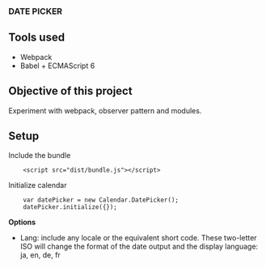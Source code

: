 ### DATE PICKER

## Tools used
* Webpack
* Babel + ECMAScript 6

## Objective of this project
Experiment with webpack, observer pattern and modules.

## Setup
Include the bundle

```
    <script src="dist/bundle.js"></script>
```

Initialize calendar

```
    var datePicker = new Calendar.DatePicker();
    datePicker.initialize({});
```

**Options**
* Lang: include any locale or the equivalent short code. These two-letter ISO will change the format of the date output and the display language: ja, en, de, fr
